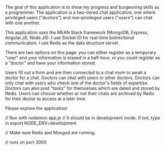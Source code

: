 The goal of this application is to show my progress and burgeoning skills as a programmer. The application is a two-tiered chat application, one where privileged users ("doctors") and non-privileged users ("users") can chat with one another.

This application uses the MEAN Stack framework (MongoDB, Express, Angular.JS, Node.JS). I use Socket.IO for real-time bidirectional communication. I use Redis as the data structure server.

There are two options on this page: you can either register as a temporary "user" and your information is erased in a half-hour, or you could register as a "doctor" and have your information stored.

Users fill out a form and are then connected to a chat room to await a doctor for a chat.
Doctors can chat with users or other doctors. Doctors can only chat with users who check one of the doctor's fields of expertise. Doctors can also post "tasks" for themselves which are dated and stored by Redis. Users can choose whether or not their chats are archived by Redis for their doctor to access at a later time.

Please explore the application!


// Run with nodemon app.js
// It should be in development mode. If not, type in export NODE_ENV=development

// Make sure Redis and Mongod are running.

//  runs on port 3000

